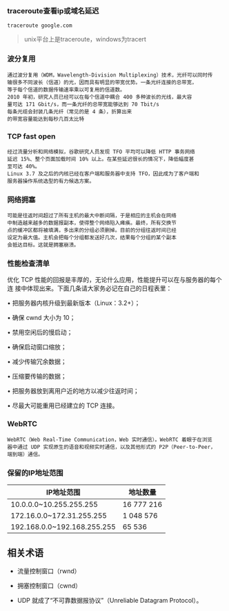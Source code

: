 ### traceroute查看ip或域名延迟

```
traceroute google.com
```

> unix平台上是traceroute，windows为tracert

### 波分复用

```
通过波分复用（WDM，Wavelength-Division Multiplexing）技术，光纤可以同时传
输很多不同波长（信道）的光，因而具有明显的带宽优势。一条光纤连接的总带宽，
等于每个信道的数据传输速率乘以可复用的信道数。
2010 年初，研究人员已经可以在每个信道中耦合 400 多种波长的光线，最大容
量可达 171 Gbit/s，而一条光纤的总带宽能够达到 70 Tbit/s
每条光缆会封装几条光纤（常见的是 4 条），折算出来
的带宽容量能达到每秒几百太比特
```

### TCP fast open

```
经过流量分析和网络模拟，谷歌研究人员发现 TFO 平均可以降低 HTTP 事务网络
延迟 15%、整个页面加载时间 10% 以上。在某些延迟很长的情况下，降低幅度甚
至可达 40%。
Linux 3.7 及之后的内核已经在客户端和服务器中支持 TFO，因此成为了客户端和
服务器操作系统选型的有力候选方案。
```

### 网络拥塞

```
可能是往返时间超过了所有主机的最大中断间隔，于是相应的主机会在网络
中制造越来越多的数据报副本，使得整个网络陷入瘫痪。最终，所有交换节
点的缓冲区都将被填满，多出来的分组必须删掉。目前的分组往返时间已经
设定为最大值。主机会把每个分组都发送好几次，结果每个分组的某个副本
会抵达目标。这就是拥塞崩溃。
```

### 性能检查清单 

优化 TCP 性能的回报是丰厚的，无论什么应用，性能提升可以在与服务器的每个连 接中体现出来。下面几条请大家务必记在自己的日程表里： 

• 把服务器内核升级到最新版本（Linux：3.2+）；

 • 确保 cwnd 大小为 10；

 • 禁用空闲后的慢启动； 

• 确保启动窗口缩放；

 • 减少传输冗余数据； 

• 压缩要传输的数据；

 • 把服务器放到离用户近的地方以减少往返时间； 

• 尽最大可能重用已经建立的 TCP 连接。

### **WebRTC**

```
WebRTC（Web Real-Time Communication，Web 实时通信）。WebRTC 着眼于在浏览
器中通过 UDP 实现原生的语音和视频实时通信，以及其他形式的 P2P（Peer-to-Peer，
端到端）通信。
```

### 保留的IP地址范围

| IP地址范围                  | 地址数量   |
| --------------------------- | ---------- |
| 10.0.0.0~10.255.255.255     | 16 777 216 |
| 172.16.0.0~172.31.255.255   | 1 048 576  |
| 192.168.0.0~192.168.255.255 | 65 536     |







## 相关术语

* 流量控制窗口（rwnd）

* 拥塞控制窗口（cwnd）
* UDP 就成了“不可靠数据报协议”（Unreliable Datagram Protocol）。

